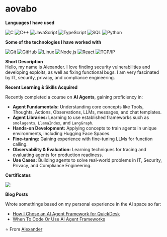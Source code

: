 # **aovabo**

**Languages I have used**

![C](https://img.shields.io/badge/-C-000000?style=flat&logo=C)
![C++](https://img.shields.io/badge/-C++-000000?style=flat&logo=C%2B%2B&logoColor=00599C)
![JavaScript](https://img.shields.io/badge/-JavaScript-000000?style=flat&logo=javascript)
![TypeScript](https://img.shields.io/badge/-TypeScript-000000?style=flat&logo=typescript&logoColor=007ACC)
![SQL](https://img.shields.io/badge/-SQL-000000?style=flat&logo=MySQL)
![Python](https://img.shields.io/badge/-Python-000000?style=flat&logo=python)

**Some of the technologies I have worked with**

![Git](https://img.shields.io/badge/-Git-000000?style=flat&logo=git&logoColor=F05032)
![GitHub](https://img.shields.io/badge/-GitHub-000000?style=flat&logo=github&logoColor=FFFFFF)
![Linux](https://img.shields.io/badge/-Linux-000000?style=flat&logo=linux&logoColor=FCC624)
![Node.js](https://img.shields.io/badge/-Node.js-000000?style=flat&logo=node.js&logoColor=339933)
![React](https://img.shields.io/badge/-React-000000?style=flat&logo=React&logoColor=61DAFB)
![TCP/IP](https://img.shields.io/badge/-TCP/IP-000000?style=flat&logo=cisco&logoColor=white)


**Short Description**  
Hello, my name is Alexander. I love finding security vulnerabilities and developing exploits, as well as fixing functional bugs. I am very fascinated by IT, security, privacy, and compliance engineering.

**Recent Learning & Skills Acquired**

Recently completed a course on **AI Agents**, gaining proficiency in:

*   **Agent Fundamentals:** Understanding core concepts like Tools, Thoughts, Actions, Observations, LLMs, messages, and chat templates.
*   **Agent Libraries:** Learning to use established frameworks such as `smolagents`, `LlamaIndex`, and `LangGraph`.
*   **Hands-on Development:** Applying concepts to train agents in unique environments, including Hugging Face Spaces.
*   **Fine-tuning:** Gaining experience with fine-tuning LLMs for function calling.
*   **Observability & Evaluation:** Learning techniques for tracing and evaluating agents for production readiness.
*   **Use Cases:** Building agents to solve real-world problems in IT, Security, Privacy, and Compliance Engineering.

**Certificates**
<!--

<img src="https://cdn-uploads.huggingface.co/production/uploads/noauth/D5F5Mfn5OuT76UNb-Vdst.webp" /> 
-->

<img src="https://cdn-uploads.huggingface.co/production/uploads/noauth/2J37FeZQwKhUcFtgxsDYh.webp" />

**Blog Posts**

Wrote somethings based on my personal experience in the AI space so far:

*   [How I Chose an AI Agent Framework for QuickDesk](https://huggingface.co/blog/aovabo/agent-frameworks)
*   [When To Code Or Use AI Agent Frameworks](https://huggingface.co/blog/aovabo/choosing-an-ai-agent-framework)

⭐️ From [Alexander](https://github.com/aovabo)
